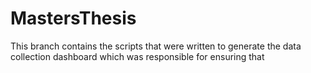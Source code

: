 # MastersThesis

This branch contains the scripts that were written to generate the data collection dashboard which was responsible for ensuring that
